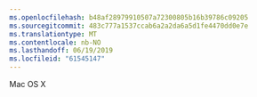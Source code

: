 ```yaml
---
ms.openlocfilehash: b48af28979910507a72300805b16b39786c09205
ms.sourcegitcommit: 483c777a1537ccab6a2a2da6a5d1fe4470dd0e7e
ms.translationtype: MT
ms.contentlocale: nb-NO
ms.lasthandoff: 06/19/2019
ms.locfileid: "61545147"
---
```

Mac OS X